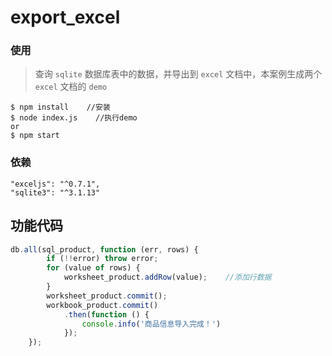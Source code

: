 export_excel
===
### 使用
> 查询 `sqlite` 数据库表中的数据，并导出到 `excel` 文档中，本案例生成两个 `excel` 文档的 `demo`
```shell
$ npm install    //安装
$ node index.js    //执行demo
or
$ npm start
```
### 依赖
```shell
"exceljs": "^0.7.1",
"sqlite3": "^3.1.13"
```
## 功能代码
```javascript
db.all(sql_product, function (err, rows) {
        if (!!error) throw error;
        for (value of rows) {
            worksheet_product.addRow(value);    //添加行数据
        }
        worksheet_product.commit();
        workbook_product.commit()
            .then(function () {
                console.info('商品信息导入完成！')
            });
    });
```